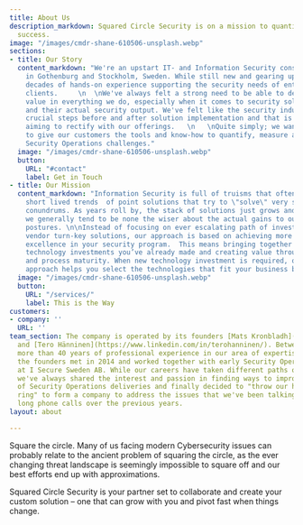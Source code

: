 ```yaml
---
title: About Us
description_markdown: Squared Circle Security is on a mission to quantify your security
  success.
image: "/images/cmdr-shane-610506-unsplash.webp"
sections:
- title: Our Story
  content_markdown: "We're an upstart IT- and Information Security consultancy based
    in Gothenburg and Stockholm, Sweden. While still new and gearing up, we combine
    decades of hands-on experience supporting the security needs of enterprise level
    clients.     \n  \nWe've always felt a strong need to be able to deliver and show
    value in everything we do, especially when it comes to security solution investments
    and their actual security output. We've felt like the security industry was missing
    crucial steps before and after solution implementation and that is what we're
    aiming to rectify with our offerings.   \n   \nQuite simply; we want to be able
    to give our customers the tools and know-how to quantify, measure and manage their
    Security Operations challenges."
  image: "/images/cmdr-shane-610506-unsplash.webp"
  button:
    URL: "#contact"
    label: Get in Touch
- title: Our Mission
  content_markdown: "Information Security is full of truisms that often lead to very
    short lived trends  of point solutions that try to \"solve\" very specific security
    conundrums. As years roll by, the stack of solutions just grows and grows, but
    we generally tend to be none the wiser about the actual gains to our security
    postures. \n\nInstead of focusing on ever escalating path of investing into specific
    vendor turn-key solutions, our approach is based on achieving more holistic security
    excellence in your security program.  This means bringing together the security
    technology investments you’ve already made and creating value through integration
    and process maturity. When new technology investment is required, our vendor agnostic
    approach helps you select the technologies that fit your business best.\n"
  image: "/images/cmdr-shane-610506-unsplash.webp"
  button:
    URL: "/services/"
    label: This is the Way
customers:
- company: ''
  URL: ''
team_section: The company is operated by its founders [Mats Kronbladh](https://www.linkedin.com/in/kronbladh/)
  and [Tero Hänninen](https://www.linkedin.com/in/terohanninen/). Between us, we have
  more than 40 years of professional experience in our area of expertise. Both of
  the founders met in 2014 and worked together with early Security Operations offerings
  at I Secure Sweden AB. While our careers have taken different paths over the years,
  we've always shared the interest and passion in finding ways to improve the value
  of Security Operations deliveries and finally decided to "throw our hats in the
  ring" to form a company to address the issues that we've been talking about over
  long phone calls over the previous years.
layout: about

---
```

Square the circle. Many of us facing modern Cybersecurity issues can probably relate to the ancient problem of squaring the circle, as the ever changing threat landscape is seemingly impossible to square off and our best efforts end up with approximations.

Squared Circle Security is your partner set to collaborate and create your custom solution – one that can grow with you and pivot fast when things change.